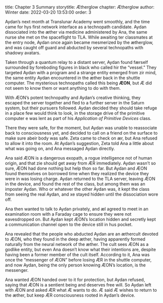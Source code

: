 title: Chapter 3 Summary
storytitle: Ætherglow 
chapter: Ætherglow
author: Winter
date: 2022-03-20 13:53:00
order: 3

Aydan’s next month at Translunar Academy went smoothly, and the time came for hys first network interface as a technopath candidate. Aydan dissociated into the æther via medicine administered by Ana, the same nurse she met on the spaceflight to TLA. While awaiting ter classmates at the entry node, Aydan once again became mesmerized by the ætherglow, and was caught off guard and abducted by several technopaths with shadowy avatars.

Taken through a quantum relay to a distant server, Aydan found færself surrounded by foreboding figures in black who called hir the “vessel.” They targeted Aydan with a program and a strange entity emerged from zir mind, the same entity Aydan encountered in the æther back in the shuttle computer. The mysterious technopaths called this being **ÆON**, but Æ did not seem to know them or want anything to do with them.

With ÆON’s potent technopathy and Aydan’s creative thinking, they escaped the server together and fled to a further server in the Saturn system, but their pursuers followed. Aydan decided they should take refuge in a place few would think to look, in the storage drive of the primitive computer e was lent as part of his *Application of Primitive Devices* class.

There they were safe, for the moment, but Aydan was unable to reassociate back to consciousness yet, and decided to call on a friend on the surface to make sure abeir body was safe. Zeta came to check on ær, but Ana refused to allow it into the room. At Aydan’s suggestion, Zeta told Ana a little about what was going on, and Ana messaged Aydan directly.

Ana said ÆON is a dangerous exopath, a rogue intelligence not of human origin, and that zie should get away from ÆR immediately. Aydan wasn’t so sure, ÆON had done nothing but help thon so far. But Aydan and ÆON found themselves on borrowed time when they realized the device they were in was losing charge. Aydan returned to the TLA server, leaving ÆON in the device, and found the rest of the class, but among them was an imposter Aydan. Who or whatever the other Aydan was, it kept the class from seeing the real Aydan, and xe stayed hidden until the dissociation wore off.

Ana then wanted to talk to Aydan privately, and æl agreed to meet in an examination room with a Faraday cage to ensure they were not eavesdropped on. But Aydan kept ÆON’s location hidden and secretly kept a communication channel open to the device still in hus pocket.

Ana revealed that the people who abducted Aydan are an æthercult devoted to ÆON, who they found in the deep æther, having apparently formed naturally from the neural network of the æther. The cult sees ÆON as a godlike entity, but even Ana doesn’t know what their intentions are, despite having been a former member of the cult itself. According to it, Ana was once the “messenger of ÆON” before losing ÆR in the shuttle computer, and now Aydan, being the only person knowing ÆON’s location, is the messenger.

Ana wanted ÆON handed over to it for protection, but Aydan refused, saying that ÆON is a sentient being and deserves free will. So Aydan left with ÆON and asked ÆR what Æ wants to do. Æ said Æ wishes to return to the æther, but keep ÆR consciousness rooted in Aydan’s device.

